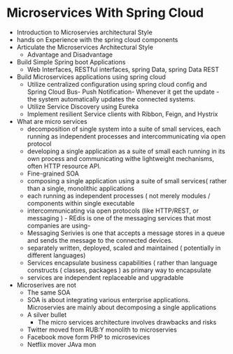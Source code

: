 # Microservices With Spring Cloud
- Introduction to Microservies architectural Style
- hands on Experience with the spring cloud components 
- Articulate the Microservices Architectural Style
    - Advantage and Disadvantage
- Build Simple Spring boot Applications
    - Web Interfaces, RESTful interfaces, spring Data, spring Data REST
- Build Microservices applications using spring cloud
    - Utilize centralized configuration using spring cloud config and Spring Cloud Bus- Push Notification- Whenever it get the update - the system automatically updates the connected systems. 
    - Utilize Service Discovery using Eureka 
    - Implement resilient Service clients with Ribbon, Feign, and Hystrix
- What are micro services 
    - decomposition of single system into a suite of small services, each running as independent processes and intercommunicating via open protocol
    - developing a single application as a suite of small each running in its own process and communicating withe lightweight mechanisms, often HTTP resource API. 
    - Fine-grained SOA
    - composing a single application using a suite of small services( rather than a single, monolithic applications
    - each running as independent processes ( not merely modules / components within single executable 
    - intercommunicating via open protocols (like HTTP/REST, or messaging ) - REdis is one of the messaging services that most companies are using- 
    - Messaging Serivies is one that accepts a message stores in a queue and sends the message to the connected devices. 
    - separately written, deployed, scaled and maintained ( potentially in different languages)
    -  Services encapsulate business capabilities ( rather than language constructs ( classes, packages ) as primary way to encapsulate
    - services are independent replaceable and upgradable
- Microserives are not
    - The same SOA
    - SOA is about integrating various enterprise applications. Microservies are mainly about decomposing a single applications 
    - A silver bullet 
        - The micro services architecture involves drawbacks and risks 
    - Twitter moved from RUB:Y monolith to microservies
    - Facebook move form PHP to microsevices
    - Netflix mover JAva mon
